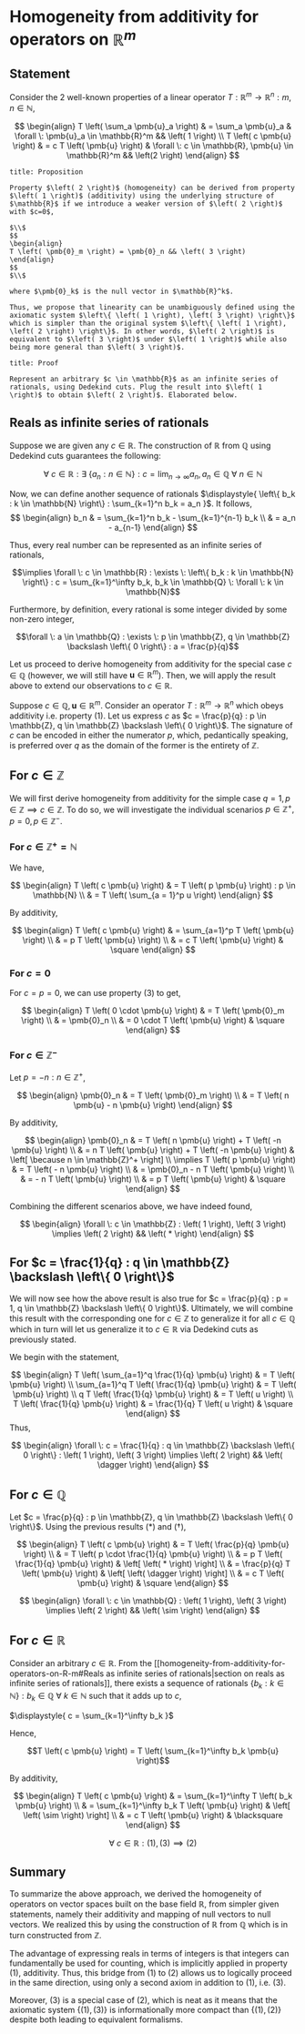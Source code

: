 # Homogeneity from additivity for operators on $\mathbb{R}^m$

## Statement

Consider the 2 well-known properties of a linear operator $T : \mathbb{R}^m \to \mathbb{R}^n : m, n \in \mathbb{N}$,

$$
\begin{align}
T \left( \sum_a \pmb{u}_a \right) & = \sum_a \pmb{u}_a & \forall \: \pmb{u}_a \in \mathbb{R}^m && \left( 1 \right) \\
T \left( c \pmb{u} \right) & = c T \left( \pmb{u} \right) & \forall \: c \in \mathbb{R}, \pmb{u} \in \mathbb{R}^m && \left(2 \right)
\end{align}
$$

```ad-question
title: Proposition

Property $\left( 2 \right)$ (homogeneity) can be derived from property $\left( 1 \right)$ (additivity) using the underlying structure of $\mathbb{R}$ if we introduce a weaker version of $\left( 2 \right)$ with $c=0$,

$\\$
$$
\begin{align}
T \left( \pmb{0}_m \right) = \pmb{0}_n && \left( 3 \right)
\end{align}
$$
$\\$

where $\pmb{0}_k$ is the null vector in $\mathbb{R}^k$. 

Thus, we propose that linearity can be unambiguously defined using the axiomatic system $\left\{ \left( 1 \right), \left( 3 \right) \right\}$ which is simpler than the original system $\left\{ \left( 1 \right), \left( 2 \right) \right\}$. In other words, $\left( 2 \right)$ is equivalent to $\left( 3 \right)$ under $\left( 1 \right)$ while also being more general than $\left( 3 \right)$.
```

```ad-abstract
title: Proof

Represent an arbitrary $c \in \mathbb{R}$ as an infinite series of rationals, using Dedekind cuts. Plug the result into $\left( 1 \right)$ to obtain $\left( 2 \right)$. Elaborated below.
```

## Reals as infinite series of rationals

Suppose we are given any $c \in \mathbb{R}$. The construction of $\mathbb{R}$ from $\mathbb{Q}$ using Dedekind cuts guarantees the following:

$$\forall \: c \in \mathbb{R} : \exists \: \left\{ a_n :  n \in \mathbb{N} \right\} : c = \lim_{n \to \infty} a_n, a_n \in \mathbb{Q} \: \forall \: n \in \mathbb{N}$$

Now, we can define another sequence of rationals $\displaystyle{ \left\{ b_k : k \in \mathbb{N} \right\} : \sum_{k=1}^n b_k = a_n }$. It follows,
$$
\begin{align}
b_n & = \sum_{k=1}^n b_k - \sum_{k=1}^{n-1} b_k \\
 & = a_n - a_{n-1}
\end{align}
$$

Thus, every real number can be represented as an infinite series of rationals,

$$\implies \forall \: c \in \mathbb{R} : \exists \: \left\{ b_k : k \in \mathbb{N} \right\} : c = \sum_{k=1}^\infty b_k, b_k \in \mathbb{Q} \: \forall \: k \in \mathbb{N}$$

Furthermore, by definition, every rational is some integer divided by some non-zero integer,

$$\forall \: a \in \mathbb{Q} : \exists \: p \in \mathbb{Z}, q \in \mathbb{Z} \backslash \left\{ 0 \right\} : a = \frac{p}{q}$$

Let us proceed to derive homogeneity from additivity for the special case $c \in \mathbb{Q}$ (however, we will still have $\pmb{u} \in \mathbb{R}^m$). Then, we will apply the result above to extend our observations to $c \in \mathbb{R}$.

Suppose $c \in \mathbb{Q} , \pmb{u} \in \mathbb{R}^m$. Consider an operator $T : \mathbb{R}^m \to \mathbb{R}^n$ which obeys additivity i.e. property $\left( 1 \right)$. Let us express $c$ as $c = \frac{p}{q} : p \in \mathbb{Z}, q \in \mathbb{Z} \backslash \left\{ 0 \right\}$. The signature of $c$ can be encoded in either the numerator $p$, which, pedantically speaking, is preferred over $q$ as the domain of the former is the entirety of $\mathbb{Z}$. 

## For $c \in \mathbb{Z}$

We will first derive homogeneity from additivity for the simple case $q=1, p \in \mathbb{Z} \implies c \in \mathbb{Z}$. To do so, we will investigate the individual scenarios $p \in \mathbb{Z}^+, p=0, p \in \mathbb{Z}^-$. 


### For $c \in \mathbb{Z}^+ = \mathbb{N}$

We have,

$$
\begin{align}
T \left( c \pmb{u} \right) & = T \left( p \pmb{u} \right) : p \in \mathbb{N} \\
 & = T \left( \sum_{a = 1}^p u \right)
\end{align}
$$

By additivity,

$$
\begin{align}
T \left( c \pmb{u} \right) & = \sum_{a=1}^p T \left( \pmb{u} \right) \\
 & = p T \left( \pmb{u} \right) \\
 & = c T \left( \pmb{u} \right) & \square
\end{align}
$$

### For $c=0$

For $c=p=0$, we can use property $\left( 3 \right)$ to get,

$$
\begin{align}
T \left( 0 \cdot \pmb{u} \right) & = T \left( \pmb{0}_m \right) \\
 & = \pmb{0}_n \\
 & = 0 \cdot T \left( \pmb{u} \right) & \square
\end{align}
$$

### For $c \in \mathbb{Z}^-$

Let $p = -n : n \in \mathbb{Z}^+$,

$$
\begin{align}
\pmb{0}_n & = T \left( \pmb{0}_m \right) \\
 & = T \left( n \pmb{u} - n \pmb{u} \right)
\end{align}
$$

By additivity,

$$
\begin{align}
\pmb{0}_n & = T \left( n \pmb{u} \right) + T \left( -n \pmb{u} \right) \\
 & = n T \left( \pmb{u} \right) + T \left( -n \pmb{u} \right) & \left[ \because n \in \mathbb{Z}^+ \right] \\
\implies T \left( p \pmb{u} \right) & = T \left( - n \pmb{u} \right) \\
 & = \pmb{0}_n - n T \left( \pmb{u} \right) \\
 & = - n T \left( \pmb{u} \right) \\
 & = p T \left( \pmb{u} \right) & \square
\end{align}
$$

Combining the different scenarios above, we have indeed found,

$$
\begin{align}
\forall \: c \in \mathbb{Z} : \left( 1 \right), \left( 3 \right) \implies \left( 2 \right) && \left( * \right)
\end{align}
$$

## For $c = \frac{1}{q} : q \in \mathbb{Z} \backslash \left\{ 0 \right\}$

We will now see how the above result is also true for $c = \frac{p}{q} : p = 1, q \in \mathbb{Z} \backslash \left\{ 0 \right\}$. Ultimately, we will combine this result with the corresponding one for $c \in \mathbb{Z}$ to generalize it for all $c \in \mathbb{Q}$ which in turn will let us generalize it to $c \in \mathbb{R}$ via Dedekind cuts as previously stated.

We begin with the statement,

$$
\begin{align}
T \left( \sum_{a=1}^q \frac{1}{q} \pmb{u} \right) & = T \left( \pmb{u} \right) \\
\sum_{a=1}^q T \left( \frac{1}{q} \pmb{u} \right) & = T \left( \pmb{u} \right) \\
q T \left( \frac{1}{q} \pmb{u} \right) & = T \left( u \right) \\
T \left( \frac{1}{q} \pmb{u} \right) & = \frac{1}{q} T \left( u \right) & \square
\end{align}
$$
Thus,

$$
\begin{align}
\forall \: c = \frac{1}{q} : q \in \mathbb{Z} \backslash \left\{ 0 \right\} : \left( 1 \right), \left( 3 \right) \implies \left( 2 \right) && \left( \dagger \right)
\end{align}
$$

## For $c \in \mathbb{Q}$

Let $c = \frac{p}{q} : p \in \mathbb{Z}, q \in \mathbb{Z} \backslash \left\{ 0 \right\}$. Using the previous results $\left( * \right)$ and $\left( \dagger \right)$,

$$
\begin{align}
T \left( c \pmb{u} \right) & = T \left( \frac{p}{q} \pmb{u} \right) \\
 & = T \left( p \cdot \frac{1}{q} \pmb{u} \right) \\
 & = p T \left( \frac{1}{q} \pmb{u} \right) & \left[ \left( * \right) \right] \\
 & = \frac{p}{q} T \left( \pmb{u} \right) & \left[ \left( \dagger \right) \right] \\
 & = c T \left( \pmb{u} \right) & \square
\end{align}
$$

$$
\begin{align}
\forall \: c \in \mathbb{Q} : \left( 1 \right), \left( 3 \right) \implies \left( 2 \right) && \left( \sim \right)
\end{align}
$$

## For $c \in \mathbb{R}$

Consider an arbitrary $c \in \mathbb{R}$. From the [[homogeneity-from-additivity-for-operators-on-R-m#Reals as infinite series of rationals|section on reals as infinite series of rationals]], there exists a sequence of rationals $\left\{ b_k : k \in \mathbb{N} \right\} : b_k \in \mathbb{Q} \: \forall \: k \in \mathbb{N}$ such that it adds up to $c$,

$\displaystyle{ c = \sum_{k=1}^\infty b_k }$

Hence,

$$T \left( c \pmb{u} \right) = T \left( \sum_{k=1}^\infty b_k \pmb{u} \right)$$

By additivity,

$$
\begin{align}
T \left( c \pmb{u} \right) & = \sum_{k=1}^\infty T \left( b_k \pmb{u} \right) \\
 & = \sum_{k=1}^\infty b_k T \left( \pmb{u} \right) & \left[ \left( \sim \right) \right] \\
 & = c T \left( \pmb{u} \right) & \blacksquare
\end{align}
$$

$$\forall \: c \in \mathbb{R} : \left( 1 \right), \left( 3 \right) \implies \left( 2 \right)$$

## Summary

To summarize the above approach, we derived the homogeneity of operators on vector spaces built on the base field $\mathbb{R}$, from simpler given statements, namely their additivity and mapping of null vectors to null vectors. We realized this by using the construction of $\mathbb{R}$ from $\mathbb{Q}$ which is in turn constructed from $\mathbb{Z}$. 

The advantage of expressing reals in terms of integers is that integers can fundamentally be used for counting, which is implicitly applied in property $\left( 1 \right)$, additivity. Thus, this bridge from $\left( 1 \right)$ to $\left( 2 \right)$ allows us to logically proceed in the same direction, using only a second axiom in addition to $\left( 1 \right)$, i.e. $\left( 3 \right)$. 

Moreover, $\left( 3 \right)$ is a special case of $\left( 2 \right)$, which is neat as it means that the axiomatic system $\left\{ \left( 1 \right), \left( 3 \right) \right\}$ is informationally more compact than $\left\{ \left( 1 \right), \left( 2 \right) \right\}$ despite both leading to equivalent formalisms.




